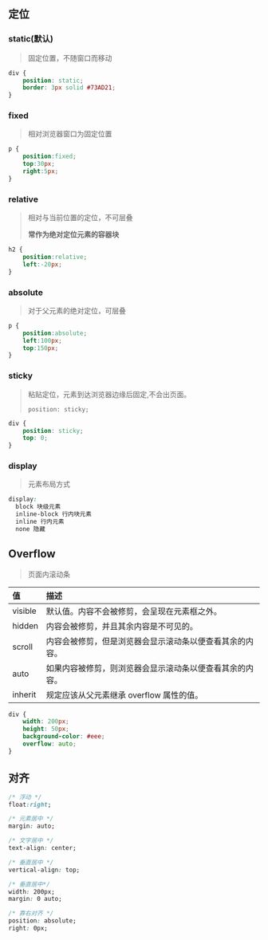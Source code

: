 <!-- 
title: 04-基础布局
sort: 
--> 

## 定位

### static(默认)

> 固定位置，不随窗口而移动
>

```css
div {
    position: static;
    border: 3px solid #73AD21;
}
```

### fixed

> 相对浏览器窗口为固定位置

```css
p {
	position:fixed;
	top:30px;
	right:5px;
}
```

### relative

> 相对与当前位置的定位，不可层叠
>
> **常作为绝对定位元素的容器块**

```css
h2 {
    position:relative;
    left:-20px;
}
```

### absolute

> 对于父元素的绝对定位，可层叠

```css
p {
	position:absolute;
	left:100px;
	top:150px;
}
```

### sticky

> 粘贴定位，元素到达浏览器边缘后固定,不会出页面。
>
> `position: sticky;`

```css
div {
    position: sticky;
    top: 0;
}
```

### display

> 元素布局方式

```css
display:
  block 块级元素
  inline-block 行内块元素
  inline 行内元素
  none 隐藏
```

## Overflow

> 页面内滚动条

| 值      | 描述                                                     |
| :------ | :------------------------------------------------------- |
| visible | 默认值。内容不会被修剪，会呈现在元素框之外。             |
| hidden  | 内容会被修剪，并且其余内容是不可见的。                   |
| scroll  | 内容会被修剪，但是浏览器会显示滚动条以便查看其余的内容。 |
| auto    | 如果内容被修剪，则浏览器会显示滚动条以便查看其余的内容。 |
| inherit | 规定应该从父元素继承 overflow 属性的值。                 |

```css
div {
    width: 200px;
    height: 50px;
    background-color: #eee;
    overflow: auto;
}
```

## 对齐

```css
/* 浮动 */
float:right;

/* 元素居中 */
margin: auto;

/* 文字居中 */
text-align: center;

/* 垂直居中 */
vertical-align: top;

/* 垂直居中*/
width: 200px;
margin: 0 auto;

/* 靠右对齐 */
position: absolute;
right: 0px;
```

